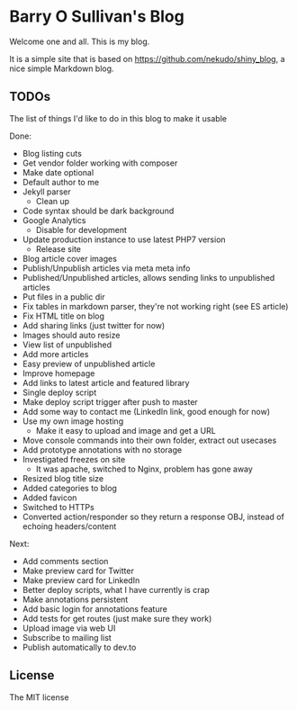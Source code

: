 # Barry O Sullivan's Blog
Welcome one and all. This is my blog.

It is a simple site that is based on https://github.com/nekudo/shiny_blog, a nice simple Markdown blog.

## TODOs
The list of things I'd like to do in this blog to make it usable

Done:
- Blog listing cuts
- Get vendor folder working with composer
- Make date optional
- Default author to me
- Jekyll parser
  -  Clean up 
- Code syntax should be dark background 
- Google Analytics
  - Disable for development
- Update production instance to use latest PHP7 version
    - Release site
- Blog article cover images
- Publish/Unpublish articles via meta meta info
- Published/Unpublished articles, allows sending links to unpublished articles
- Put files in a public dir
- Fix tables in markdown parser, they're not working right (see ES article)
- Fix HTML title on blog
- Add sharing links (just twitter for now)
- Images should auto resize
- View list of unpublished
- Add more articles
- Easy preview of unpublished article
- Improve homepage
- Add links to latest article and featured library
- Single deploy script
- Make deploy script trigger after push to master
- Add some way to contact me (LinkedIn link, good enough for now)
- Use my own image hosting
    - Make it easy to upload and image and get a URL
- Move console commands into their own folder, extract out usecases
- Add prototype annotations with no storage
- Investigated freezes on site
    - It was apache, switched to Nginx, problem has gone away
- Resized blog title size
- Added categories to blog
- Added favicon
- Switched to HTTPs
- Converted action/responder so they return a response OBJ, instead of echoing headers/content

Next:
- Add comments section
- Make preview card for Twitter
- Make preview card for LinkedIn
- Better deploy scripts, what I have currently is crap
- Make annotations persistent
- Add basic login for annotations feature
- Add tests for get routes (just make sure they work)
- Upload image via web UI
- Subscribe to mailing list
- Publish automatically to dev.to


## License

The MIT license